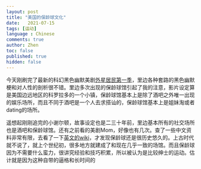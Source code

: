 ```yaml
---
layout: post
title: "美国的保龄球文化"
date:   2021-07-15
tags: [运动]
language : Chinese
comments: true
author: Zhen
toc: false
published: true
hidden: false
---
```

今天刚刷完了最新的科幻黑色幽默美剧[外星居民第一季](https://movie.douban.com/subject/30238409/)，里边各种套路的黑色幽默梗和对人性的剖析很不错。里边多次出现的保龄球馆引起了我的注意，影片设定算是美国边远地区的科罗拉多的一个小镇，保龄球馆基本上是除了酒吧之外唯一出现的娱乐场所，而且不同于酒吧是一个人去求搭讪的，保龄球馆基本上是姐妹淘或者dating的场所。

遥想起刚刚追完的小谢尔顿，故事设定也是二三十年前，里边基本所有的社交场所也是酒吧和保龄球馆。还有之前看的美剧Mom，好像也有几次。查了一些中文资料非常有限，去看了一下[英文的wiki](https://en.wikipedia.org/wiki/Bowling)，才发现保龄球还是很历史悠久的。上古时代就不说了，就上个世纪初，很多地方就建成了和现在几乎一致的场馆。而且保龄球因为不需要什么蛮力，很讲究经验和技巧积累，所以被认为是比较绅士的运动。估计就是因为这种自带的逼格和长时间的
<!--stackedit_data:
eyJoaXN0b3J5IjpbLTY2NDE4ODk4NV19
-->
